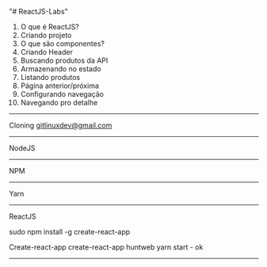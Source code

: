"# ReactJS-Labs" 
1) O que é ReactJS?
2) Criando projeto
3) O que são componentes?
4) Criando Header
5) Buscando produtos da API
6) Armazenando no estado
7) Listando produtos
8) Página anterior/próxima
9) Configurando navegação
10) Navegando pro detalhe
--------------------------------------------------
 Cloning gitlinuxdev@gmail.com

---------------------------------------------------
 NodeJS

 --------------------------------------------------
 NPM

----------------------------------------------------
 Yarn

----------------------------------------------------
ReactJS

sudo npm install -g create-react-app

Create-react-app
create-react-app huntweb
yarn start - ok

----------------------------------------------------